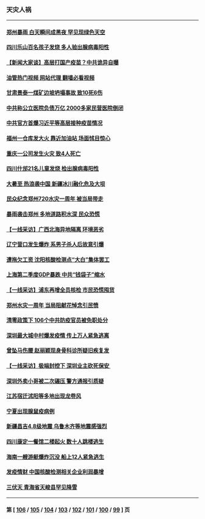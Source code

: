 ### 天灾人祸
---
#### [郑州暴雨 白天瞬间成黑夜 罕见现绿色天空](../../pages/ncid280/n13789119.md?07271645) 
#### [四川乐山百名孩子发烧 多人验出腺病毒阳性](../../pages/ncid280/n13789043.md?07271645) 
#### [【新闻大家谈】高层打国产疫苗？中共诡异自曝](../../pages/ncid280/n13788755.md?07271645) 
#### [油管热门视频 网站代理 翻墙必看视频](http://209.222.30.114:81/youtube.html?07271645)
#### [甘肃景泰一煤矿边坡坍塌事故 致10死6伤](../../pages/ncid280/n13787886.md?07271645) 
#### [中共称公立医院负债万亿 2000多家民营医院倒闭](../../pages/ncid280/n13787863.md?07271645) 
#### [中共官方首爆习近平等高层接种疫苗情况](../../pages/ncid280/n13787776.md?07271645) 
#### [福州一仓库发大火 靠近加油站 场面怵目惊心](../../pages/ncid280/n13787713.md?07271645) 
#### [重庆一公司发生火灾 致4人死亡](../../pages/ncid280/n13787716.md?07271645) 
#### [四川什邡21名儿童发烧 检出腺病毒阳性](../../pages/ncid280/n13787697.md?07271645) 
#### [大暑至 热浪袭中国 新疆冰川融化危及大坝](../../pages/ncid280/n13787172.md?07271645) 
#### [民众纪念郑州720水灾一周年 被当局带走](../../pages/ncid280/n13786868.md?07271645) 
#### [暴雨袭击郑州 多地道路积水深 民众恐慌](../../pages/ncid280/n13786968.md?07271645) 
#### [【一线采访】广西北海异地隔离  环境恶劣](../../pages/ncid280/n13786876.md?07271645) 
#### [辽宁营口发生爆炸 系男子杀人后故意引爆](../../pages/ncid280/n13786639.md?07271645) 
#### [遭拖欠工资 沈阳核酸检测点“大白”集体罢工](../../pages/ncid280/n13786218.md?07271645) 
#### [上海第二季度GDP暴跌 中共“钱袋子”缩水](../../pages/ncid280/n13786332.md?07271645) 
#### [【一线采访】浦东再增全员核检 市民恐慌囤货](../../pages/ncid280/n13786305.md?07271645) 
#### [郑州水灾一周年 当局阻献花悼念引民愤](../../pages/ncid280/n13786205.md?07271645) 
#### [清零政策下 106个中共防疫官员被免职处分](../../pages/ncid280/n13786097.md?07271645) 
#### [深圳最大城中村爆发疫情 传上万人紧急逃离](../../pages/ncid280/n13785786.md?07271645) 
#### [曾坠马伤腰 赵丽颖现身骨科诊所疑旧疾复发](../../pages/ncid280/n13785579.md?07271645) 
#### [【一线采访】极端封控下 深圳业主砍死保安 ](../../pages/ncid280/n13785313.md?07271645) 
#### [深圳外卖小哥被二次碾压 警方通报引质疑](../../pages/ncid280/n13785234.md?07271645) 
#### [江苏宿迁沭阳等多地出现龙卷风](../../pages/ncid280/n13785196.md?07271645) 
#### [宁夏出现腺鼠疫病例](../../pages/ncid280/n13784903.md?07271645) 
#### [新疆昌吉4.8级地震 乌鲁木齐等地震感强烈](../../pages/ncid280/n13784975.md?07271645) 
#### [四川康定一餐馆二楼起火 数十人跳楼逃生](../../pages/ncid280/n13784392.md?07271645) 
#### [海南一艘游艇爆炸沉没 船上12人紧急逃生](../../pages/ncid280/n13784277.md?07271645) 
#### [发疫情财 中国核酸检测相关企业利润暴增](../../pages/ncid280/n13784124.md?07271645) 
#### [三伏天 青海省天峻县罕见降雪](../../pages/ncid280/n13784180.md?07271645) 

---
#### 第 [ [106](./106.md?07271645) / [105](./105.md?07271645) / [104](./104.md?07271645) / [103](./103.md?07271645) / [102](./102.md?07271645) / [101](./101.md?07271645) / [100](./100.md?07271645) / [99](./99.md?07271645) ] 页
